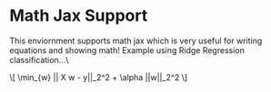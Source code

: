 # Math Jax Support

This enviornment supports math jax which is very useful for writing equations and showing math!
Example using Ridge Regression classification...\

\\[
\min_{w} || X w - y||_2^2 + \alpha ||w||_2^2
\\]
